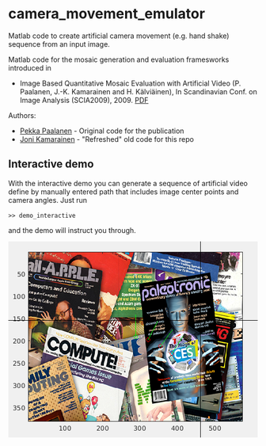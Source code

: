 # camera_movement_emulator
Matlab code to create artificial camera movement (e.g. hand shake) sequence from an input image.

Matlab code for the mosaic generation and evaluation framesworks introduced in
 * Image Based Quantitative Mosaic Evaluation with Artificial Video (P. Paalanen, J.-K. Kamarainen and H. Kälviäinen), In Scandinavian Conf. on Image Analysis (SCIA2009), 2009. [PDF](https://webpages.tuni.fi/vision/data/publications/scia2009_mosaic.pdf)

Authors:
 * [Pekka Paalanen](https://ppaalanen.blogspot.com/) - Original code for the publication
 * [Joni Kamarainen](https://github.com/kamarain/) - "Refreshed" old code for this repo

## Interactive demo

With the interactive demo you can generate a sequence of artificial video define by manually entered path
that includes image center points and camera angles. Just run

```
>> demo_interactive
```

and the demo will instruct you through.

![Interactive demo](data/camera_movement_emulator_example01.png)
